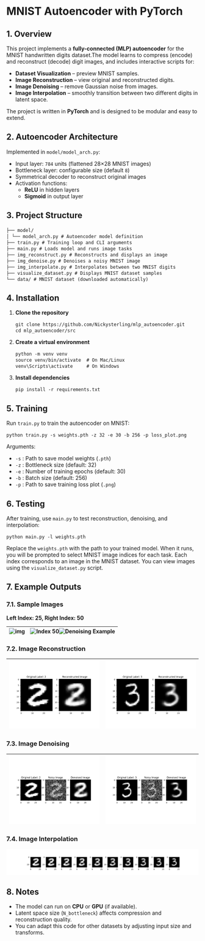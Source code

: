# MNIST Autoencoder with PyTorch

## 1. Overview

This project implements a **fully-connected (MLP) autoencoder** for the MNIST handwritten digits dataset.The model learns to compress (encode) and reconstruct (decode) digit images, and includes interactive scripts for:

- **Dataset Visualization** – preview MNIST samples.
- **Image Reconstruction** – view original and reconstructed digits.
- **Image Denoising** – remove Gaussian noise from images.
- **Image Interpolation** – smoothly transition between two different digits in latent space.

The project is written in **PyTorch** and is designed to be modular and easy to extend.

## 2. Autoencoder Architecture

Implemented in `model/model_arch.py`:

- Input layer: `784` units (flattened 28×28 MNIST images)
- Bottleneck layer: configurable size (default `8`)
- Symmetrical decoder to reconstruct original images
- Activation functions:
  - **ReLU** in hidden layers
  - **Sigmoid** in output layer

## 3. Project Structure

```
├── model/
│ └── model_arch.py # Autoencoder model definition
├── train.py # Training loop and CLI arguments
├── main.py # Loads model and runs image tasks
├── img_reconstruct.py # Reconstructs and displays an image
├── img_denoise.py # Denoises a noisy MNIST image
├── img_interpolate.py # Interpolates between two MNIST digits
├── visualize_dataset.py # Displays MNIST dataset samples
└── data/ # MNIST dataset (downloaded automatically)
```

## 4. Installation

1. **Clone the repository**

   ```
   git clone https://github.com/Nickysterling/mlp_autoencoder.git
   cd mlp_autoencoder/src
   ```
2. **Create a virtual environment**

   ```
   python -m venv venv
   source venv/bin/activate  # On Mac/Linux
   venv\Scripts\activate     # On Windows
   ```
3. **Install dependencies**

   ```
   pip install -r requirements.txt
   ```

## 5. Training

Run `train.py` to train the autoencoder on MNIST:

```
python train.py -s weights.pth -z 32 -e 30 -b 256 -p loss_plot.png
```

Arguments:

* `-s` : Path to save model weights (`.pth`)
* `-z` : Bottleneck size (default: 32)
* `-e` : Number of training epochs (default: 30)
* `-b` : Batch size (default: 256)
* `-p` : Path to save training loss plot (`.png`)

## 6. Testing

After training, use `main.py` to test reconstruction, denoising, and interpolation:

```
python main.py -l weights.pth
```

Replace the `weights.pth` with the path to your trained model. When it runs, you will be prompted to select MNIST image indices for each task. Each index corresponds to an image in the MNIST dataset. You can view images using the `visualize_dataset.py` script.

## 7. Example Outputs

### 7.1. Sample Images

**Left Index: 25, Right Index: 50**

| ![img](https://github.com/Nickysterling/mlp_autoencoder/blob/main/documentation/img/idx_25.png "Index 25") | ![](https://github.com/Nickysterling/mlp_autoencoder/blob/main/documentation/img/idx_50.png "Index 50")![Denoising Example](https://github.com/Nickysterling/mlp_autoencoder/blob/main/documentation/img/idx_50.png?raw=true) |
| ----------------------------------------------------------------------------------------------------- | ---------------------------------------------------------------------------------------------------------------------------------------------------------------------------------------------------------------------- |

### 7.2. Image Reconstruction

| ![img](documentation\img\idx_25_reconstructed.png "Index 25 Reconstruction") | ![](documentation\img\idx_50_reconstructed.png "Index 50 Reconstruction") |
| ----------------------------------------------------------------------- | -------------------------------------------------------------------- |

### 7.3. Image Denoising

| ![img](documentation\img\idx_25_denoise.png "Index 25 Denoising") | ![](documentation\img\idx_50_denoise.png "Index 50 Denoising") |
| ------------------------------------------------------------ | --------------------------------------------------------- |

### 7.4. Image Interpolation

![](documentation\img\interpolate.png "Interpolation")

## 8. Notes

* The model can run on **CPU** or **GPU** (if available).
* Latent space size (`N_bottleneck`) affects compression and reconstruction quality.
* You can adapt this code for other datasets by adjusting input size and transforms.
